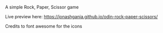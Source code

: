 A simple Rock, Paper, Scissor game

Live preview here: https://jonashgania.github.io/odin-rock-paper-scissors/

Credits to font awesome for the icons

